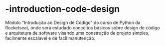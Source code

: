 # -introduction-code-design
Módulo "Introdução ao Design de Código" do curso de Python da Rocketseat, onde será estudado conceitos básicos sobre design de código e arquitetura de software visando uma construção de projeto simples, facilmente escalavel e de facil manutenção.
